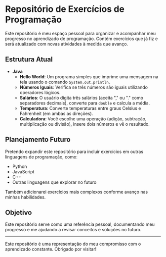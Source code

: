 # Repositório de Exercícios de Programação

Este repositório é meu espaço pessoal para organizar e acompanhar meu progresso no aprendizado de programação. Contém exercícios que já fiz e será atualizado com novas atividades à medida que avanço.

## Estrutura Atual

- **Java**
    - **Hello World**: Um programa simples que imprime uma mensagem na tela usando o comando `System.out.println`.
    - **Números Iguais**: Verifica se três números são iguais utilizando operadores lógicos.
    - **Salários**: O usuário digita três salários (aceita "," ou "." como separadores decimais), converte para `double` e calcula a média.
    - **Temperatura**: Converte temperaturas entre graus Celsius e Fahrenheit (em ambas as direções).
    - **Calculadora**: Você escolhe uma operação (adição, subtração, multiplicação ou divisão), insere dois números e vê o resultado.

## Planejamento Futuro

Pretendo expandir este repositório para incluir exercícios em outras linguagens de programação, como:
- Python
- JavaScript
- C++
- Outras linguagens que explorar no futuro

Também adicionarei exercícios mais complexos conforme avanço nas minhas habilidades.

## Objetivo
Este repositório serve como uma referência pessoal, documentando meu progresso e me ajudando a revisar conceitos e soluções no futuro.

---
Este repositório é uma representação do meu compromisso com o aprendizado constante. Obrigado por visitar!

